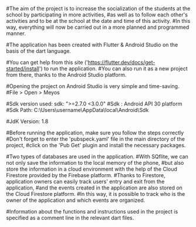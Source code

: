 #The aim of the project is to increase the socialization of the students at the school by participating in more activities, 
#as well as to follow each other's activities and to be at the school at the date and time of this activity. 
#In this way, everything will now be carried out in a more planned and programmed manner.

#The application has been created with Flutter & Android Studio on the basis of the dart language.

#You can get help from this site ('https://flutter.dev/docs/get-started/install') to run the application.
#You can also run it as a new project from there, thanks to the Android Studio platform. 

#Opening the project on Android Studio is very simple and time-saving.
#File > Open > Meyos

#Sdk version used: sdk: ">=2.7.0 <3.0.0"
#Sdk : Android API 30 platform
#Sdk Path: C:\Users\username\AppData\local\Android\Sdk

#JdK Version: 1.8

#Before running the application, make sure you follow the steps correctly  
#Don't forget to enter the 'pubspeck.yaml' file in the main directory of the project, 
#click on the 'Pub Get' plugin and install the necessary packages.

#Two types of databases are used in the application. 
#With SQflite, we can not only save the information to the local memory of the phone, 
#but also store the information in a cloud environment with the help of the Cloud Firestore provided by the Firebase platform. 
#Thanks to Firestore, application owners can easily track users' entry and exit from the application, 
#and the events created in the application are also stored on the Cloud Firestore platform. 
#In this way, it is possible to track who is the owner of the application and which events are organized.

#Information about the functions and instructions used in the project is specified as a comment line in the relevant dart files.